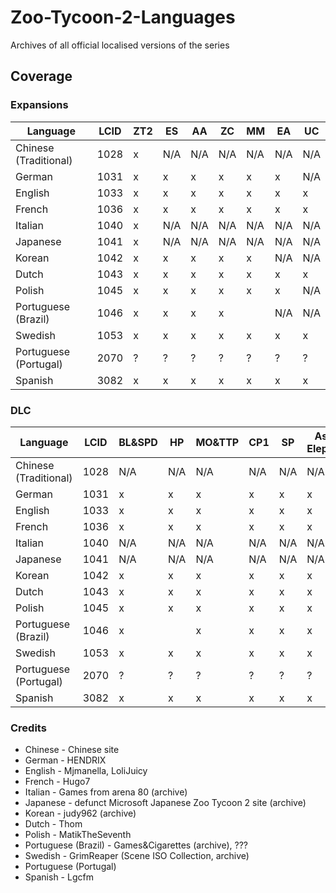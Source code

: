 # Zoo-Tycoon-2-Languages

Archives of all official localised versions of the series

## Coverage

### Expansions

| Language              | LCID | ZT2 | ES | AA | ZC | MM | EA | UC |
|-----------------------|------|-----|----|----|----|----|----|----|
| Chinese (Traditional) | 1028 | x   |N/A |N/A |N/A |N/A |N/A |N/A |
| German                | 1031 | x   | x  | x  | x  | x  | x  |N/A |
| English               | 1033 | x   | x  | x  | x  | x  | x  | x  |
| French                | 1036 | x   | x  | x  | x  | x  | x  | x  |
| Italian               | 1040 | x   |N/A |N/A |N/A |N/A |N/A |N/A |
| Japanese              | 1041 | x   |N/A |N/A |N/A |N/A |N/A |N/A |
| Korean                | 1042 | x   | x  | x  | x  | x  |N/A |N/A |
| Dutch                 | 1043 | x   | x  | x  | x  | x  | x  | x  |
| Polish                | 1045 | x   | x  | x  | x  | x  | x  |N/A |
| Portuguese (Brazil)   | 1046 | x   | x  | x  | x  |    |N/A |N/A |
| Swedish               | 1053 | x   | x  | x  | x  | x  | x  | x  |
| Portuguese (Portugal) | 2070 | ?   | ?  | ?  | ?  | ?  | ?  | ?  |
| Spanish               | 3082 | x   | x  | x  | x  | x  | x  | x  |

### DLC

| Language              | LCID | BL&SPD | HP | MO&TTP | CP1 | SP | Asian Elephant | SBP | GFP | Addax | DDP |
|-----------------------|------|--------|----|--------|-----|----|----------------|-----|-----|-------|-----|
| Chinese (Traditional) | 1028 | N/A    |N/A | N/A    |N/A  |N/A | N/A            |N/A  |N/A  |N/A    |N/A  |
| German                | 1031 | x      | x  | x      | x   | x  | x              | x   | x   | ?     | x   |
| English               | 1033 | x      | x  | x      | x   | x  | x              | x   | x   | x     | x   |
| French                | 1036 | x      | x  | x      | x   | x  | x              | x   | x   | x     | x   |
| Italian               | 1040 | N/A    |N/A | N/A    |N/A  |N/A | N/A            |N/A  |N/A  |N/A    |N/A  |
| Japanese              | 1041 | N/A    |N/A | N/A    |N/A  |N/A | N/A            |N/A  |N/A  |N/A    |N/A  |
| Korean                | 1042 | x      | x  | x      | x   | x  | x              | x   | x   | ?     |N/A  |
| Dutch                 | 1043 | x      | x  | x      | x   | x  | x              | x   | x   | x     | x   |
| Polish                | 1045 | x      | x  | x      | x   | x  | x              | x   | x   | x     |N/A  |
| Portuguese (Brazil)   | 1046 | x      |    | x      | x   | x  | x              | x   | x   |N/A    | ?   |
| Swedish               | 1053 | x      | x  | x      | x   | x  | x              | x   | x   | x     | x   |
| Portuguese (Portugal) | 2070 | ?      | ?  | ?      | ?   | ?  | ?              | ?   | ?   | ?     | ?   |
| Spanish               | 3082 | x      | x  | x      | x   | x  | x              | x   | x   | x     | x   |

### Credits

- Chinese - Chinese site
- German - HENDRIX
- English - Mjmanella, LoliJuicy
- French - Hugo7
- Italian - Games from arena 80 (archive)
- Japanese - defunct Microsoft Japanese Zoo Tycoon 2 site (archive)
- Korean - judy962 (archive)
- Dutch - Thom
- Polish - MatikTheSeventh
- Portuguese (Brazil) - Games&Cigarettes (archive), ???
- Swedish - GrimReaper (Scene ISO Collection, archive)
- Portuguese (Portugal)
- Spanish - Lgcfm

